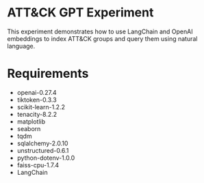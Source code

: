 # ATT&CK GPT Experiment
This experiment demonstrates how to use LangChain and OpenAI embeddings to index ATT&CK groups and query them using natural language.

# Requirements

* openai-0.27.4
* tiktoken-0.3.3
* scikit-learn-1.2.2
* tenacity-8.2.2
* matplotlib
* seaborn
* tqdm
* sqlalchemy-2.0.10
* unstructured-0.6.1
* python-dotenv-1.0.0
* faiss-cpu-1.7.4
* LangChain